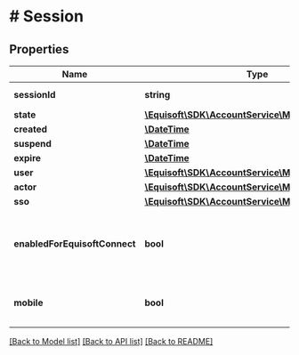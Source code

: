 # # Session

## Properties

Name | Type | Description | Notes
------------ | ------------- | ------------- | -------------
**sessionId** | **string** | Globally unique identifier. | [optional] 
**state** | [**\Equisoft\SDK\AccountService\Model\SessionState**](SessionState.md) |  | [optional] 
**created** | [**\DateTime**](\DateTime.md) |  | [optional] 
**suspend** | [**\DateTime**](\DateTime.md) |  | [optional] 
**expire** | [**\DateTime**](\DateTime.md) |  | [optional] 
**user** | [**\Equisoft\SDK\AccountService\Model\User**](User.md) |  | [optional] 
**actor** | [**\Equisoft\SDK\AccountService\Model\User**](User.md) |  | [optional] 
**sso** | [**\Equisoft\SDK\AccountService\Model\SsoProvider**](SsoProvider.md) |  | [optional] 
**enabledForEquisoftConnect** | **bool** | Session is enabled for Equisoft/Connect and is accounted for concurrent access. | [optional] 
**mobile** | **bool** | Indicate that the session is initiated from a mobile device. | [optional] 

[[Back to Model list]](../../README.md#documentation-for-models) [[Back to API list]](../../README.md#documentation-for-api-endpoints) [[Back to README]](../../README.md)


